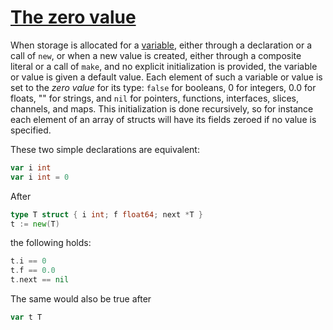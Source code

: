 # [The zero value](#the-zero-value)

When storage is allocated for a [variable](/Variables/), either through a declaration or a call of `new`, or when a new value is created, either through a composite literal or a call of `make`, and no explicit initialization is provided, the variable or value is given a default value. Each element of such a variable or value is set to the *zero value* for its type: `false` for booleans, 0 for integers, 0.0 for floats, "" for strings, and `nil` for pointers, functions, interfaces, slices, channels, and maps. This initialization is done recursively, so for instance each element of an array of structs will have its fields zeroed if no value is specified.

These two simple declarations are equivalent:

```go
var i int
var i int = 0
```

After

```go
type T struct { i int; f float64; next *T }
t := new(T)
```

the following holds:

```go
t.i == 0
t.f == 0.0
t.next == nil
```

The same would also be true after

```go
var t T
```